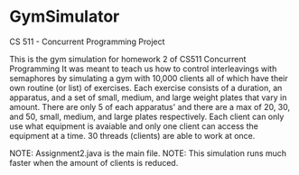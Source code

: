 # GymSimulator
CS 511 - Concurrent Programming Project

This is the gym simulation for homework 2 of CS511 Concurrent Programming
It was meant to teach us how to control interleavings with semaphores by
simulating a gym with 10,000 clients all of which have their own routine
(or list) of exercises. Each exercise consists of a duration, an apparatus,
and a set of small, medium, and large weight plates that vary in amount. There
are only 5 of each apparatus' and there are a max of 20, 30, and 50, small, medium,
and large plates respectively. Each client can only use what equipment is avaiable
and only one client can access the equipment at a time. 30 threads (clients) are
able to work at once.

NOTE: Assignment2.java is the main file.
NOTE: This simulation runs much faster when the amount of clients is reduced.
